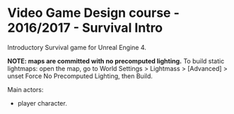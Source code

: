 # Video Game Design course - 2016/2017 - Survival Intro

Introductory Survival game for Unreal Engine 4.

**NOTE: maps are committed with no precomputed lighting.** To build static lightmaps: open the map, go to World Settings > Lightmass > [Advanced] > unset Force No Precomputed Lighting, then Build.

Main actors:
- player character.
